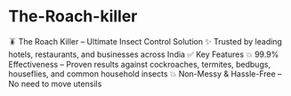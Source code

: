 # The-Roach-killer
🪳 The Roach Killer – Ultimate Insect Control Solution  ✨ Trusted by leading hotels, restaurants, and businesses across India   ✅ Key Features  💥 99.9% Effectiveness – Proven results against cockroaches, termites, bedbugs, houseflies, and common household insects  💥 Non-Messy &amp; Hassle-Free – No need to move utensils 
